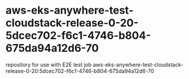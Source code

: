 # aws-eks-anywhere-test-cloudstack-release-0-20-5dcec702-f6c1-4746-b804-675da94a12d6-70
repository for use with E2E test job aws-eks-anywhere-test-cloudstack-release-0-20:5dcec702-f6c1-4746-b804-675da94a12d6-70
